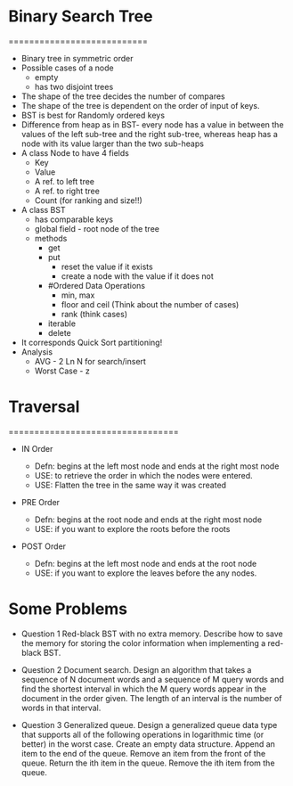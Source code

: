 

# Binary Search Tree
===========================


- Binary tree in symmetric order
- Possible cases of a node 
	- empty
	- has two disjoint trees
- The shape of the tree decides the number of compares
- The shape of the tree is dependent on the order of input of keys.
- BST is best for Randomly ordered keys
- Difference from heap  as in BST- every node has a value in between the values of the left sub-tree and the right sub-tree, whereas heap has a node with its value larger than the two sub-heaps
- A class Node to have 4 fields 
	- Key
	- Value
	- A ref. to left tree
    - A ref. to right tree
    - Count (for ranking and size!!)
- A class BST
    - has comparable keys
    - global field - root node of the tree
    - methods 
        - get
        - put
            - reset the value if it exists
            - create a node with the value if it does not
        - #Ordered Data Operations
            - min, max
            - floor and ceil (Think about the number of cases)
            - rank (think cases)
        - iterable
        - delete
- It corresponds Quick Sort partitioning!
- Analysis
    - AVG - 2 Ln N for search/insert
    - Worst Case - z


# Traversal
=================================
- IN Order
    - Defn: begins at the left most node and ends at the right most node
    - USE: to retrieve the order in which the nodes were entered.
    - USE: Flatten the tree in the same way it was created

- PRE Order
    - Defn: begins at the root node and ends at the right most node
    - USE: if you want to explore the roots before the roots
- POST Order
    - Defn: begins at the left most node and ends at the root node
    - USE: if you want to explore the leaves before the any nodes.





Some Problems
===============================

- Question 1 
Red-black BST with no extra memory. Describe how to save the memory for storing the color information when implementing a red-black BST.

- Question 2
Document search. Design an algorithm that takes a sequence of N document words and a sequence of M query words and find the shortest interval in which the M query words appear in the document in the order given. The length of an interval is the number of words in that interval.

- Question 3
Generalized queue. Design a generalized queue data type that supports all of the following operations in logarithmic time (or better) in the worst case.
Create an empty data structure.
Append an item to the end of the queue.
Remove an item from the front of the queue.
Return the ith item in the queue.
Remove the ith item from the queue.

